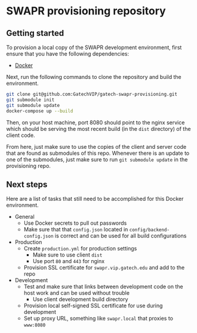 # SWAPR provisioning repository

## Getting started
To provision a local copy of the SWAPR development environment, first ensure that you have the following dependencies:

- [Docker]

Next, run the following commands to clone the repository and build the environment.

```bash
git clone git@github.com:GatechVIP/gatech-swapr-provisioning.git
git submodule init
git submodule update
docker-compose up --build
```

Then, on your host machine, port 8080 should point to the nginx service which should be serving the most recent build (in the `dist` directory) of the client code.

From here, just make sure to use the copies of the client and server code that are found as submodules of this repo. Whenever there is an update to one of the submodules,
just make sure to run `git submodule update` in the provisioning repo.

[Docker]: <https://store.docker.com/search?type=edition&offering=community>

## Next steps
Here are a list of tasks that still need to be accomplished for this Docker environment.

- General
    - Use Docker secrets to pull out passwords
    - Make sure that that `config.json` located in `config/backend-config.json` is correct and can be used for all build configurations
- Production
    - Create `production.yml` for production settings
        - Make sure to use client `dist`
        - Use port `80` and `443` for nginx
    - Provision SSL certificate for `swapr.vip.gatech.edu` and add to the repo
- Development
    - Test and make sure that links between development code on the host work and can be used without trouble
        - Use client development build directory
    - Provision local self-signed SSL certificate for use during development
    - Set up proxy URL, something like `swapr.local` that proxies to `www:8080`

